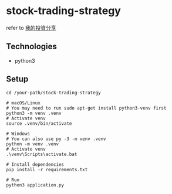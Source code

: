 # stock-trading-strategy

refer to [我的投資分享](https://hackmd.io/@hauhauster/ry6b8R6Z9)

## Technologies
* python3

## Setup

```
cd /your-path/stock-trading-strategy

# macOS/Linux
# You may need to run sudo apt-get install python3-venv first
python3 -m venv .venv
# Activate venv
source .venv/bin/activate 

# Windows
# You can also use py -3 -m venv .venv
python -m venv .venv
# Activate venv
.\venv\Scripts\activate.bat 

# Install dependencies
pip install -r requirements.txt

# Run
python3 application.py
```